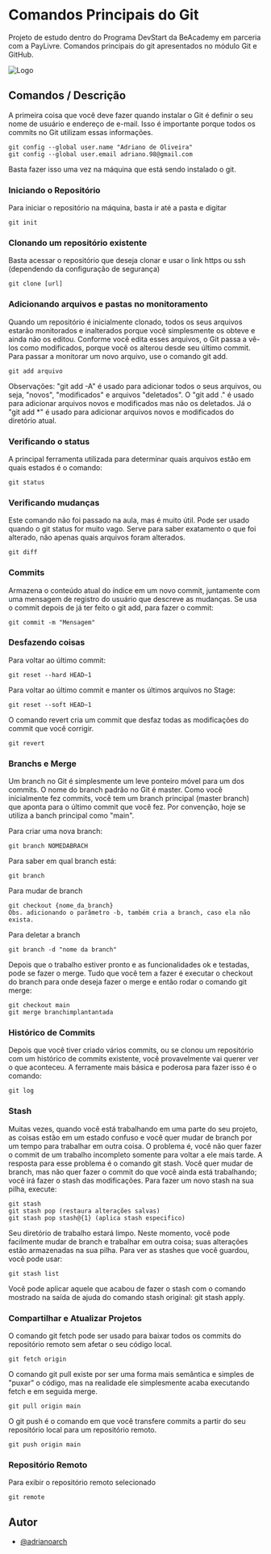 # Comandos Principais do Git

Projeto de estudo dentro do Programa DevStart da BeAcademy em parceria com a PayLivre.
Comandos principais do git apresentados no módulo Git e GitHub.

![Logo](https://www.beacademy.com.br/wp-content/uploads/2022/02/Cubo.png)

## Comandos / Descrição

A primeira coisa que você deve fazer quando instalar o Git é definir o seu nome de usuário e endereço de e-mail. Isso é importante porque todos os commits no Git utilizam essas informações.

```git
git config --global user.name "Adriano de Oliveira"
git config --global user.email adriano.98@gmail.com
```

Basta fazer isso uma vez na máquina que está sendo instalado o git.

### Iniciando o Repositório

Para iniciar o repositório na máquina, basta ir até a pasta e digitar

```git
git init
```

### Clonando um repositório existente

Basta acessar o repositório que deseja clonar e usar o link https ou ssh (dependendo da configuração de segurança)

```git
git clone [url]
```

### Adicionando arquivos e pastas no monitoramento

Quando um repositório é inicialmente clonado, todos os seus arquivos estarão monitorados e inalterados porque você simplesmente os obteve e ainda não os editou. Conforme você edita esses arquivos, o Git passa a vê-los como modificados, porque você os alterou desde seu último commit.
Para passar a monitorar um novo arquivo, use o comando git add.

```git
git add arquivo
```

Observações: "git add -A" é usado para adicionar todos o seus arquivos, ou seja, "novos", "modificados" e arquivos "deletados". O "git add ." é usado para adicionar arquivos novos e modificados mas não os deletados. Já o "git add \*" é usado para adicionar arquivos novos e modificados do diretório atual.

### Verificando o status

A principal ferramenta utilizada para determinar quais arquivos estão em quais estados é o comando:

```git
git status
```

### Verificando mudanças

Este comando não foi passado na aula, mas é muito útil. Pode ser usado quando o git status for muito vago. Serve para saber exatamento o que foi alterado, não apenas quais arquivos foram alterados.

```git
git diff
```

### Commits

Armazena o conteúdo atual do índice em um novo commit, juntamente com uma mensagem de registro do usuário que descreve as mudanças.
Se usa o commit depois de já ter feito o git add, para fazer o commit:

```git
git commit -m "Mensagem"
```

### Desfazendo coisas

Para voltar ao último commit:
```git 
git reset --hard HEAD~1
```

Para voltar ao último commit e manter os últimos arquivos no Stage:
```git
git reset --soft HEAD~1
```

O comando revert cria um commit que desfaz todas as modificações do commit que você corrigir. 
```git
git revert
```

### Branchs e Merge

Um branch no Git é simplesmente um leve ponteiro móvel para um dos commits. O nome do branch padrão no Git é master. Como você inicialmente fez commits, você tem um branch principal (master branch) que aponta para o último commit que você fez. 
Por convenção, hoje se utiliza a banch principal como "main".

Para criar uma nova branch:
```git
git branch NOMEDABRACH
```
Para saber em qual branch está:
```git
git branch
```

Para mudar de branch
```git
git checkout {nome_da_branch}
Obs. adicionando o parâmetro -b, também cria a branch, caso ela não exista.
```

Para deletar a branch
```git
git branch -d "nome da branch"
```

Depois que o trabalho estiver pronto e as funcionalidades ok e testadas, pode se fazer o merge.  Tudo que você tem a fazer é executar o checkout do branch para onde deseja fazer o merge e então rodar o comando git merge:
```git
git checkout main
git merge branchimplantantada
```

### Histórico de Commits
Depois que você tiver criado vários commits, ou se clonou um repositório com um histórico de commits existente, você provavelmente vai querer ver o que aconteceu. A ferramente mais básica e poderosa para fazer isso é o comando:

```git
git log
```

### Stash
Muitas vezes, quando você está trabalhando em uma parte do seu projeto, as coisas estão em um estado confuso e você quer mudar de branch por um tempo para trabalhar em outra coisa. O problema é, você não quer fazer o commit de um trabalho incompleto somente para voltar a ele mais tarde. A resposta para esse problema é o comando git stash.
Você quer mudar de branch, mas não quer fazer o commit do que você ainda está trabalhando; você irá fazer o stash das modificações. Para fazer um novo stash na sua pilha, execute:
```git
git stash
git stash pop (restaura alterações salvas)
git stash pop stash@{1} (aplica stash especifico)

```
Seu diretório de trabalho estará limpo.
Neste momento, você pode facilmente mudar de branch e trabalhar em outra coisa; suas alterações estão armazenadas na sua pilha. Para ver as stashes que você guardou, você pode usar:
```git
git stash list
```
Você pode aplicar aquele que acabou de fazer o stash com o comando mostrado na saída de ajuda do comando stash original: git stash apply.


### Compartilhar e Atualizar Projetos
O comando git fetch pode ser usado para baixar todos os commits do repositório remoto sem afetar o seu código local.
```git
git fetch origin
```

O comando git pull existe por ser uma forma mais semântica e simples de "puxar" o código, mas na realidade ele simplesmente acaba executando fetch e em seguida merge.
```git
git pull origin main
```

O git push é o comando em que você transfere commits a partir do seu repositório local para um repositório remoto.
```git
git push origin main
```

### Repositório Remoto
Para exibir o repositório remoto selecionado
```git
git remote
```


## Autor

- [@adrianoarch](https://www.github.com/adrianoarch)
